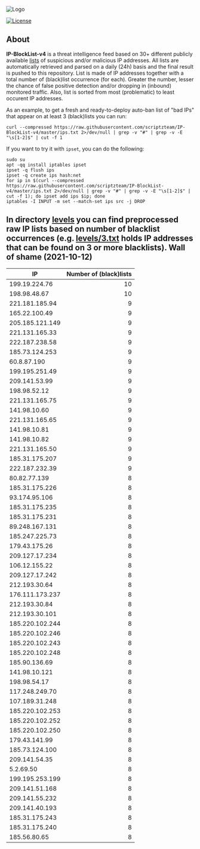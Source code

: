 ![Logo](https://i.imgur.com/PyKLAe7.png)

[![License](https://img.shields.io/badge/license-The_Unlicense-red.svg)](https://unlicense.org/)

About
----

**IP-BlockList-v4** is a threat intelligence feed based on 30+ different publicly available [lists](https://github.com/stamparm/maltrail) of suspicious and/or malicious IP addresses. All lists are automatically retrieved and parsed on a daily (24h) basis and the final result is pushed to this repository. List is made of IP addresses together with a total number of (black)list occurrence (for each). Greater the number, lesser the chance of false positive detection and/or dropping in (inbound) monitored traffic. Also, list is sorted from most (problematic) to least occurent IP addresses.

As an example, to get a fresh and ready-to-deploy auto-ban list of "bad IPs" that appear on at least 3 (black)lists you can run:

```
curl --compressed https://raw.githubusercontent.com/scriptzteam/IP-BlockList-v4/master/ips.txt 2>/dev/null | grep -v "#" | grep -v -E "\s[1-2]$" | cut -f 1
```

If you want to try it with `ipset`, you can do the following:

```
sudo su
apt -qq install iptables ipset
ipset -q flush ips
ipset -q create ips hash:net
for ip in $(curl --compressed https://raw.githubusercontent.com/scriptzteam/IP-BlockList-v4/master/ips.txt 2>/dev/null | grep -v "#" | grep -v -E "\s[1-2]$" | cut -f 1); do ipset add ips $ip; done
iptables -I INPUT -m set --match-set ips src -j DROP
```

In directory [levels](levels) you can find preprocessed raw IP lists based on number of blacklist occurrences (e.g. [levels/3.txt](levels/3.txt) holds IP addresses that can be found on 3 or more blacklists).
Wall of shame (2021-10-12)
----

|IP|Number of (black)lists|
|---|--:|
199.19.224.76|10
198.98.48.67|10
221.181.185.94|9
165.22.100.49|9
205.185.121.149|9
221.131.165.33|9
222.187.238.58|9
185.73.124.253|9
60.8.87.190|9
199.195.251.49|9
209.141.53.99|9
198.98.52.12|9
221.131.165.75|9
141.98.10.60|9
221.131.165.65|9
141.98.10.81|9
141.98.10.82|9
221.131.165.50|9
185.31.175.207|9
222.187.232.39|9
80.82.77.139|8
185.31.175.226|8
93.174.95.106|8
185.31.175.235|8
185.31.175.231|8
89.248.167.131|8
185.247.225.73|8
179.43.175.26|8
209.127.17.234|8
106.12.155.22|8
209.127.17.242|8
212.193.30.64|8
176.111.173.237|8
212.193.30.84|8
212.193.30.101|8
185.220.102.244|8
185.220.102.246|8
185.220.102.243|8
185.220.102.248|8
185.90.136.69|8
141.98.10.121|8
198.98.54.17|8
117.248.249.70|8
107.189.31.248|8
185.220.102.253|8
185.220.102.252|8
185.220.102.250|8
179.43.141.99|8
185.73.124.100|8
209.141.54.35|8
5.2.69.50|8
199.195.253.199|8
209.141.51.168|8
209.141.55.232|8
209.141.40.193|8
185.31.175.243|8
185.31.175.240|8
185.56.80.65|8
